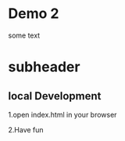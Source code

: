 # Demo 2

some text

# subheader

## local Development

1.open index.html in your browser

2.Have fun